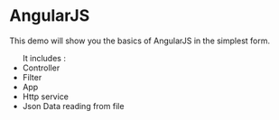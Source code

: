 # AngularJS
<p>This demo will show you the basics of AngularJS in the simplest form.</p>
<ul/>It  includes :
  <li/>Controller
  <li/>Filter
  <li/>App
  <li/>Http service
  <li/>Json Data reading from file
</ul>
